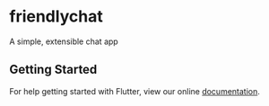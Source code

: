 # friendlychat

A simple, extensible chat app

## Getting Started

For help getting started with Flutter, view our online
[documentation](https://flutter.io/).
